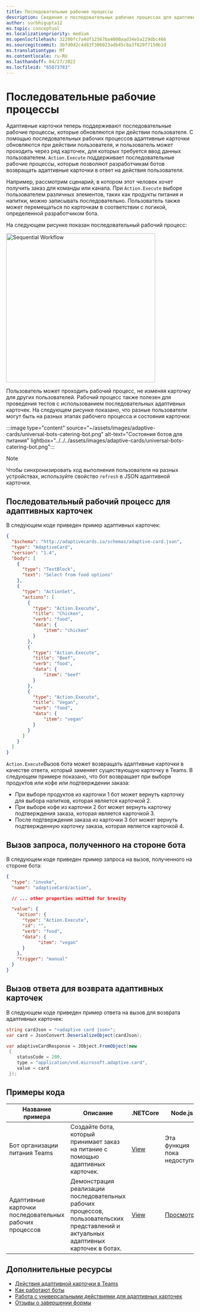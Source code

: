 ```yaml
---
title: Последовательные рабочие процессы
description: Сведения о последовательных рабочих процессах для адаптивных карточек с использованием универсальных действий с примерами кода
author: surbhigupta12
ms.topic: conceptual
ms.localizationpriority: medium
ms.openlocfilehash: 32200fc7a4df12567ba4000aad34e5a229dbc466
ms.sourcegitcommit: 3bfd0d2c4d83f306023adb45c8a3f829f7150b1d
ms.translationtype: MT
ms.contentlocale: ru-RU
ms.lasthandoff: 04/27/2022
ms.locfileid: "65073783"
---
```

# <a name="sequential-workflows"></a>Последовательные рабочие процессы

Адаптивные карточки теперь поддерживают последовательные рабочие процессы, которые обновляются при действии пользователя. С помощью последовательных рабочих процессов адаптивные карточки обновляются при действии пользователя, и пользователь может проходить через ряд карточек, для которых требуется ввод данных пользователем. `Action.Execute` поддерживает последовательные рабочие процессы, которые позволяют разработчикам ботов возвращать адаптивные карточки в ответ на действия пользователя.

Например, рассмотрим сценарий, в котором этот человек хочет получить заказ для команды или канала. При `Action.Execute` выборе пользователем различных элементов, таких как продукты питания и напитки, можно записывать последовательно. Пользователь также может перемещаться по карточкам в соответствии с логикой, определенной разработчиком бота. <br/>

На следующем рисунке показан последовательный рабочий процесс:

<img src="~/assets/images/bots/sequentialWorkflow.gif" alt="Sequential Workflow" width="400"/>

Пользователь может проходить рабочий процесс, не изменяя карточку для других пользователей. Рабочий процесс также полезен для проведения тестов с использованием последовательных адаптивных карточек. На следующем рисунке показано, что разные пользователи могут быть на разных этапах рабочего процесса и состояния карточки:

:::image type="content" source="~/assets/images/adaptive-cards/universal-bots-catering-bot.png" alt-text="Состояния ботов для питания" lightbox="../../../assets/images/adaptive-cards/universal-bots-catering-bot.png":::

> [!NOTE]
> Чтобы синхронизировать ход выполнения пользователя на разных устройствах, используйте свойство `refresh` в JSON адаптивной карточки.

## <a name="sequential-workflow-for-adaptive-cards"></a>Последовательный рабочий процесс для адаптивных карточек

В следующем коде приведен пример адаптивных карточек:

```JSON
{
  "$schema": "http://adaptivecards.io/schemas/adaptive-card.json",
  "type": "AdaptiveCard",
  "version": "1.4",
  "body": [
    {
      "type": "TextBlock",
      "text": "Select from food options"
    },
    { 
      "type": "ActionSet",
      "actions": [
        {
          "type": "Action.Execute",
          "title": "Chicken",
          "verb": "food",
          "data": {
              "item": "chicken"
          }
        },
        {
          "type": "Action.Execute",
          "title": "Beef",
          "verb": "food",
          "data": {
              "item": "beef"
          }
        },
        {
          "type": "Action.Execute",
          "title": "Vegan",
          "verb": "food",
          "data": {
              "item": "vegan"
          }
        }
      ]
    }
  ]
}
```

`Action.Execute`Вызов бота может возвращать адаптивные карточки в качестве ответа, который заменяет существующую карточку в Teams.
В следующем примере показано, что бот возвращает при выборе продуктов или кофе или подтверждении заказа:

* При выборе продуктов из карточки 1 бот может вернуть карточку для выбора напитков, которая является карточкой 2.
* При выборе кофе из карточки 2 бот может вернуть карточку подтверждения заказа, которая является карточкой 3.
* После подтверждения заказа из карточки 3 бот может вернуть подтвержденную карточку заказа, которая является карточкой 4.

## <a name="invoke-request-received-on-bot-side"></a>Вызов запроса, полученного на стороне бота

В следующем коде приведен пример запроса на вызов, полученного на стороне бота:

```JSON
{ 
  "type": "invoke",
  "name": "adaptiveCard/action",

  // ... other properties omitted for brevity

  "value": { 
    "action": { 
      "type": "Action.Execute", 
      "id": "", 
      "verb": "food",
      "data": { 
            "item": "vegan"
      } 
    },
    "trigger": "manual" 
  }
}
```

## <a name="invoke-response-to-return-adaptive-cards"></a>Вызов ответа для возврата адаптивных карточек

В следующем коде приведен пример ответа на вызов для возврата адаптивных карточек:

```C#
string cardJson = "<adaptive card json>";
var card = JsonConvert.DeserializeObject(cardJson);

var adaptiveCardResponse = JObject.FromObject(new
 {
    statusCode = 200,
    type = "application/vnd.microsoft.adaptive.card",
    value = card
 });
```

## <a name="code-samples"></a>Примеры кода

|Название примера | Описание | .NETCore | Node.js |
|----------------|-----------------|--------------|--------------|
| Бот организации питания Teams | Создайте бота, который принимает заказ на питание с помощью адаптивных карточек. |[View](https://github.com/OfficeDev/Microsoft-Teams-Samples/tree/main/samples/bot-teams-catering/csharp)| Эта функция пока недоступна |
| Адаптивные карточки последовательных рабочих процессов | Демонстрация реализации последовательных рабочих процессов, пользовательских представлений и актуальных адаптивных карточек в ботах. | [View](https://github.com/OfficeDev/Microsoft-Teams-Samples/tree/main/samples/bot-sequential-flow-adaptive-cards/csharp) | [Просмотр](https://github.com/OfficeDev/Microsoft-Teams-Samples/tree/main/samples/bot-sequential-flow-adaptive-cards/nodejs) |

## <a name="see-also"></a>Дополнительные ресурсы

* [Действия адаптивной карточки в Teams](~/task-modules-and-cards/cards/cards-actions.md#adaptive-cards-actions)
* [Как работают боты](/azure/bot-service/bot-builder-basics?view=azure-bot-service-4.0&preserve-view=true)
* [Работа с универсальными действиями для адаптивных карточек](Work-with-universal-actions-for-adaptive-cards.md)
* [Отзывы о завершении формы](~/bots/how-to/conversations/conversation-messages.md#form-completion-feedback)
